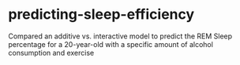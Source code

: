 # predicting-sleep-efficiency
Compared an additive vs. interactive model to predict the REM Sleep percentage for a 20-year-old with a specific amount of alcohol consumption and exercise
